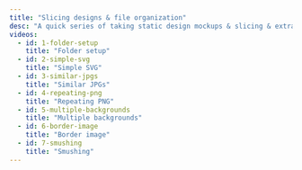 ```yaml
---
title: "Slicing designs & file organization"
desc: "A quick series of taking static design mockups & slicing & extracting their assets into a coded website."
videos:
  - id: 1-folder-setup
    title: "Folder setup"
  - id: 2-simple-svg
    title: "Simple SVG"
  - id: 3-similar-jpgs
    title: "Similar JPGs"
  - id: 4-repeating-png
    title: "Repeating PNG"
  - id: 5-multiple-backgrounds
    title: "Multiple backgrounds"
  - id: 6-border-image
    title: "Border image"
  - id: 7-smushing
    title: "Smushing"
---
```


